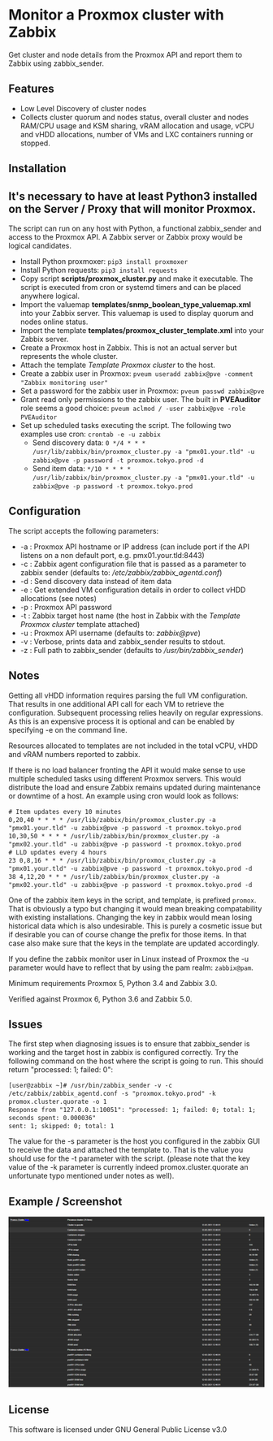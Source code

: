 # Monitor a Proxmox cluster with Zabbix

Get cluster and node details from the Proxmox API and report them to Zabbix using zabbix_sender.

## Features

  * Low Level Discovery of cluster nodes
  * Collects cluster quorum and nodes status, overall cluster and nodes RAM/CPU usage and KSM sharing, vRAM allocation and usage, vCPU and vHDD allocations, number of VMs and LXC containers running or stopped.

## Installation

## It's necessary to have at least Python3 installed on the Server / Proxy that will monitor Proxmox.

The script can run on any host with Python, a functional zabbix_sender and access to the Proxmox API. A Zabbix server or Zabbix proxy would be logical candidates.

  * Install Python proxmoxer: `pip3 install proxmoxer`
  * Install Python requests: `pip3 install requests`
  * Copy script **scripts/proxmox_cluster.py** and make it executable. The script is executed from cron or systemd timers and can be placed anywhere logical.
  * Import the valuemap **templates/snmp_boolean_type_valuemap.xml** into your Zabbix server. This valuemap is used to display quorum and nodes online status.
  * Import the template **templates/proxmox_cluster_template.xml** into your Zabbix server.
  * Create a Proxmox host in Zabbix. This is not an actual server but represents the whole cluster.
  * Attach the template *Template Proxmox cluster* to the host.
  * Create a zabbix user in Proxmox: `pveum useradd zabbix@pve -comment "Zabbix monitoring user"`
  * Set a password for the zabbix user in Proxmox: `pveum passwd zabbix@pve`
  * Grant read only permissions to the zabbix user. The built in **PVEAuditor** role seems a good choice: `pveum aclmod / -user zabbix@pve -role PVEAuditor`
  * Set up scheduled tasks executing the script. The following two examples use cron: `crontab -e -u zabbix`
    * Send discovery data: `0 */4 * * * /usr/lib/zabbix/bin/proxmox_cluster.py -a "pmx01.your.tld" -u zabbix@pve -p password -t proxmox.tokyo.prod -d`
    * Send item data: `*/10 * * * * /usr/lib/zabbix/bin/proxmox_cluster.py -a "pmx01.your.tld" -u zabbix@pve -p password -t proxmox.tokyo.prod`

## Configuration

The script accepts the following parameters:

  * -a : Proxmox API hostname or IP address (can include port if the API listens on a non default port, e.g. pmx01.your.tld:8443)
  * -c : Zabbix agent configuration file that is passed as a parameter to zabbix sender (defaults to: */etc/zabbix/zabbix_agentd.conf*)
  * -d : Send discovery data instead of item data
  * -e : Get extended VM configuration details in order to collect vHDD allocations (see notes)
  * -p : Proxmox API password
  * -t : Zabbix target host name (the host in Zabbix with the *Template Proxmox cluster* template attached)
  * -u : Proxmox API username (defaults to: *zabbix@pve*)
  * -v : Verbose, prints data and zabbix_sender results to stdout.
  * -z : Full path to zabbix_sender (defaults to */usr/bin/zabbix_sender*)

## Notes

Getting all vHDD information requires parsing the full VM configuration. That results in one additional API call for each VM to retrieve the configuration. Subsequent processing relies heavily on regular expressions. As this is an expensive process it is optional and can be enabled by specifying -e on the command line.

Resources allocated to templates are not included in the total vCPU, vHDD and vRAM numbers reported to zabbix.

If there is no load balancer fronting the API it would make sense to use multiple scheduled tasks using different Proxmox servers. This would distribute the load and ensure Zabbix remains updated during maintenance or downtime of a host. An example using cron would look as follows:

```
# Item updates every 10 minutes
0,20,40 * * * * /usr/lib/zabbix/bin/proxmox_cluster.py -a "pmx01.your.tld" -u zabbix@pve -p password -t proxmox.tokyo.prod
10,30,50 * * * * /usr/lib/zabbix/bin/proxmox_cluster.py -a "pmx02.your.tld" -u zabbix@pve -p password -t proxmox.tokyo.prod
# LLD updates every 4 hours
23 0,8,16 * * * /usr/lib/zabbix/bin/proxmox_cluster.py -a "pmx01.your.tld" -u zabbix@pve -p password -t proxmox.tokyo.prod -d
38 4,12,20 * * * /usr/lib/zabbix/bin/proxmox_cluster.py -a "pmx02.your.tld" -u zabbix@pve -p password -t proxmox.tokyo.prod -d 
```

One of the zabbix item keys in the script, and template, is prefixed ```promox```. That is obviously a typo but changing it would mean breaking compatability with existing installations. Changing the key in zabbix would mean losing historical data which is also undesirable. This is purely a cosmetic issue but if desirable you can of course change the prefix for those items. In that case also make sure that the keys in the template are updated accordingly.

If you define the zabbix monitor user in Linux instead of Proxmox the -u parameter would have to reflect that by using the pam realm: ```zabbix@pam```.

Minimum requirements Proxmox 5, Python 3.4 and Zabbix 3.0.

Verified against Proxmox 6, Python 3.6 and Zabbix 5.0.

## Issues

The first step when diagnosing issues is to ensure that zabbix_sender is working and the target host in zabbix is configured correctly. Try the following command on the host where the script is going to run. This should return "processed: 1; failed: 0":

```
[user@zabbix ~]# /usr/bin/zabbix_sender -v -c /etc/zabbix/zabbix_agentd.conf -s "proxmox.tokyo.prod" -k promox.cluster.quorate -o 1
Response from "127.0.0.1:10051": "processed: 1; failed: 0; total: 1; seconds spent: 0.000036"
sent: 1; skipped: 0; total: 1
```

The value for the -s parameter is the host you configured in the zabbix GUI to receive the data and attached the template to. That is the value you should use for the -t parameter with the script. (please note that the key value of the -k parameter is currently indeed promox.cluster.quorate an unfortunate typo mentioned under notes as well).

## Example / Screenshot

![Latest Data](Latest_data.PNG)

## License

This software is licensed under GNU General Public License v3.0
